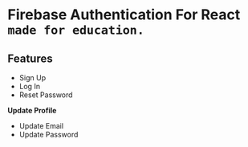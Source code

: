 # Firebase Authentication For React `made for education.`

## Features
- Sign Up
- Log In
- Reset Password

**Update Profile**
- Update Email 
- Update Password
